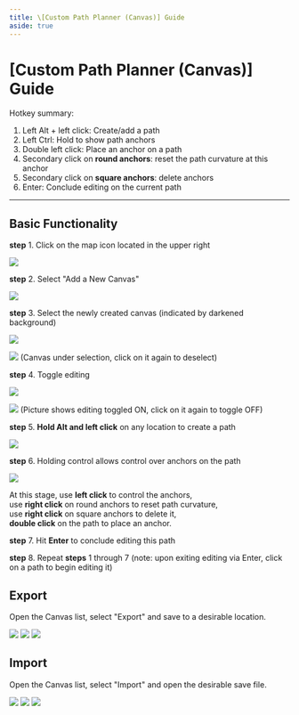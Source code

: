 ```yaml
---
title: \[Custom Path Planner (Canvas)] Guide
aside: true
---
```


# [Custom Path Planner (Canvas)] Guide

Hotkey summary:

1. Left Alt + left click: Create/add a path
2. Left Ctrl: Hold to show path anchors
3. Double left click: Place an anchor on a path
4. Secondary click on **round anchors**: reset the path curvature at this anchor
5. Secondary click on **square anchors**: delete anchors
6. Enter: Conclude editing on the current path

---

## Basic Functionality

**step** 1. Click on the map icon located in the upper right

![](/imgs/en/manual/canvas/1.png)

**step** 2. Select "Add a New Canvas"

![](/imgs/en/manual/canvas/2.png)

**step** 3. Select the newly created canvas (indicated by darkened background)

![](/imgs/en/manual/canvas/3.png)

![](/imgs/en/manual/canvas/4.png)
(Canvas under selection, click on it again to deselect)

**step** 4. Toggle editing

![](/imgs/en/manual/canvas/5.png)

![](/imgs/en/manual/canvas/6.png)
(Picture shows editing toggled ON, click on it again to toggle OFF)

**step** 5. **Hold Alt and left click** on any location to create a path

![](/imgs/en/manual/canvas/7.png)

**step** 6. Holding control allows control over anchors on the path

![](/imgs/en/manual/canvas/9.png)

At this stage, use **left click** to control the anchors,  
use **right click** on round anchors to reset path curvature,  
use **right click** on square anchors to delete it,  
**double click** on the path to place an anchor.

**step** 7. Hit **Enter** to conclude editing this path

**step** 8. Repeat **steps** 1 through 7 (note: upon exiting editing via Enter, click on a path to begin editing it)

## Export

Open the Canvas list, select "Export" and save to a desirable location.

![](/imgs/en/manual/canvas/10.png)
![](/imgs/en/manual/canvas/11.png)
![](/imgs/en/manual/canvas/12.png)

## Import

Open the Canvas list, select "Import" and open the desirable save file.

![](/imgs/en/manual/canvas/13.png)
![](/imgs/en/manual/canvas/14.png)
![](/imgs/en/manual/canvas/15.png)
